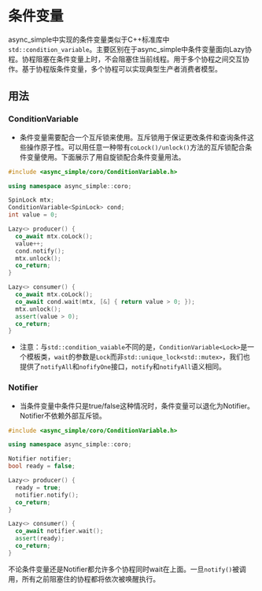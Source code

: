 # 条件变量

async\_simple中实现的条件变量类似于C++标准库中`std::condition_variable`。主要区别在于async_simple中条件变量面向Lazy协程。协程阻塞在条件变量上时，不会阻塞住当前线程。用于多个协程之间交互协作。基于协程版条件变量，多个协程可以实现典型生产者消费者模型。

## 用法

### ConditionVariable

- 条件变量需要配合一个互斥锁来使用。互斥锁用于保证更改条件和查询条件这些操作原子性。可以用任意一种带有`coLock()/unlock()`方法的互斥锁配合条件变量使用。下面展示了用自旋锁配合条件变量用法。

```c++
#include <async_simple/coro/ConditionVariable.h>

using namespace async_simple::coro;

SpinLock mtx;
ConditionVariable<SpinLock> cond;
int value = 0;

Lazy<> producer() {
  co_await mtx.coLock();
  value++;
  cond.notify();
  mtx.unlock();
  co_return;
}

Lazy<> consumer() {
  co_await mtx.coLock();
  co_await cond.wait(mtx, [&] { return value > 0; });
  mtx.unlock();
  assert(value > 0);
  co_return;
}
```

- 注意：与`std::condition_vaiable`不同的是，`ConditionVariable<Lock>`是一个模板类，`wait`的参数是`Lock`而非`std::unique_lock<std::mutex>`，我们也提供了`notifyAll`和`nofifyOne`接口，`notify`和`notifyAll`语义相同。

### Notifier
- 当条件变量中条件只是true/false这种情况时，条件变量可以退化为Notifier。Notifier不依赖外部互斥锁。

```c++
#include <async_simple/coro/ConditionVariable.h>

using namespace async_simple::coro;

Notifier notifier;
bool ready = false;

Lazy<> producer() {
  ready = true;
  notifier.notify();
  co_return;
}

Lazy<> consumer() {
  co_await notifier.wait();
  assert(ready);
  co_return;
}
```

不论条件变量还是Notifier都允许多个协程同时wait在上面。一旦`notify()`被调用，所有之前阻塞住的协程都将依次被唤醒执行。
